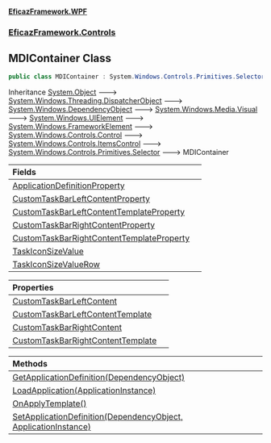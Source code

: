 #### [EficazFramework.WPF](EficazFrameworkWPF.md 'EficazFramework WPF')
### [EficazFramework.Controls](EficazFrameworkWPF.md#EficazFramework.Controls 'EficazFramework.Controls')

## MDIContainer Class

```csharp
public class MDIContainer : System.Windows.Controls.Primitives.Selector
```

Inheritance [System.Object](https://docs.microsoft.com/en-us/dotnet/api/System.Object 'System.Object') &#129106; [System.Windows.Threading.DispatcherObject](https://docs.microsoft.com/en-us/dotnet/api/System.Windows.Threading.DispatcherObject 'System.Windows.Threading.DispatcherObject') &#129106; [System.Windows.DependencyObject](https://docs.microsoft.com/en-us/dotnet/api/System.Windows.DependencyObject 'System.Windows.DependencyObject') &#129106; [System.Windows.Media.Visual](https://docs.microsoft.com/en-us/dotnet/api/System.Windows.Media.Visual 'System.Windows.Media.Visual') &#129106; [System.Windows.UIElement](https://docs.microsoft.com/en-us/dotnet/api/System.Windows.UIElement 'System.Windows.UIElement') &#129106; [System.Windows.FrameworkElement](https://docs.microsoft.com/en-us/dotnet/api/System.Windows.FrameworkElement 'System.Windows.FrameworkElement') &#129106; [System.Windows.Controls.Control](https://docs.microsoft.com/en-us/dotnet/api/System.Windows.Controls.Control 'System.Windows.Controls.Control') &#129106; [System.Windows.Controls.ItemsControl](https://docs.microsoft.com/en-us/dotnet/api/System.Windows.Controls.ItemsControl 'System.Windows.Controls.ItemsControl') &#129106; [System.Windows.Controls.Primitives.Selector](https://docs.microsoft.com/en-us/dotnet/api/System.Windows.Controls.Primitives.Selector 'System.Windows.Controls.Primitives.Selector') &#129106; MDIContainer

| Fields | |
| :--- | :--- |
| [ApplicationDefinitionProperty](EficazFramework.Controls/MDIContainer/ApplicationDefinitionProperty.md 'EficazFramework.Controls.MDIContainer.ApplicationDefinitionProperty') | |
| [CustomTaskBarLeftContentProperty](EficazFramework.Controls/MDIContainer/CustomTaskBarLeftContentProperty.md 'EficazFramework.Controls.MDIContainer.CustomTaskBarLeftContentProperty') | |
| [CustomTaskBarLeftContentTemplateProperty](EficazFramework.Controls/MDIContainer/CustomTaskBarLeftContentTemplateProperty.md 'EficazFramework.Controls.MDIContainer.CustomTaskBarLeftContentTemplateProperty') | |
| [CustomTaskBarRightContentProperty](EficazFramework.Controls/MDIContainer/CustomTaskBarRightContentProperty.md 'EficazFramework.Controls.MDIContainer.CustomTaskBarRightContentProperty') | |
| [CustomTaskBarRightContentTemplateProperty](EficazFramework.Controls/MDIContainer/CustomTaskBarRightContentTemplateProperty.md 'EficazFramework.Controls.MDIContainer.CustomTaskBarRightContentTemplateProperty') | |
| [TaskIconSizeValue](EficazFramework.Controls/MDIContainer/TaskIconSizeValue.md 'EficazFramework.Controls.MDIContainer.TaskIconSizeValue') | |
| [TaskIconSizeValueRow](EficazFramework.Controls/MDIContainer/TaskIconSizeValueRow.md 'EficazFramework.Controls.MDIContainer.TaskIconSizeValueRow') | |

| Properties | |
| :--- | :--- |
| [CustomTaskBarLeftContent](EficazFramework.Controls/MDIContainer/CustomTaskBarLeftContent.md 'EficazFramework.Controls.MDIContainer.CustomTaskBarLeftContent') | |
| [CustomTaskBarLeftContentTemplate](EficazFramework.Controls/MDIContainer/CustomTaskBarLeftContentTemplate.md 'EficazFramework.Controls.MDIContainer.CustomTaskBarLeftContentTemplate') | |
| [CustomTaskBarRightContent](EficazFramework.Controls/MDIContainer/CustomTaskBarRightContent.md 'EficazFramework.Controls.MDIContainer.CustomTaskBarRightContent') | |
| [CustomTaskBarRightContentTemplate](EficazFramework.Controls/MDIContainer/CustomTaskBarRightContentTemplate.md 'EficazFramework.Controls.MDIContainer.CustomTaskBarRightContentTemplate') | |

| Methods | |
| :--- | :--- |
| [GetApplicationDefinition(DependencyObject)](EficazFramework.Controls/MDIContainer/GetApplicationDefinition(DependencyObject).md 'EficazFramework.Controls.MDIContainer.GetApplicationDefinition(System.Windows.DependencyObject)') | |
| [LoadApplication(ApplicationInstance)](EficazFramework.Controls/MDIContainer/LoadApplication(ApplicationInstance).md 'EficazFramework.Controls.MDIContainer.LoadApplication(EficazFramework.Application.ApplicationInstance)') | |
| [OnApplyTemplate()](EficazFramework.Controls/MDIContainer/OnApplyTemplate().md 'EficazFramework.Controls.MDIContainer.OnApplyTemplate()') | |
| [SetApplicationDefinition(DependencyObject, ApplicationInstance)](EficazFramework.Controls/MDIContainer/SetApplicationDefinition(DependencyObject,ApplicationInstance).md 'EficazFramework.Controls.MDIContainer.SetApplicationDefinition(System.Windows.DependencyObject, EficazFramework.Application.ApplicationInstance)') | |
